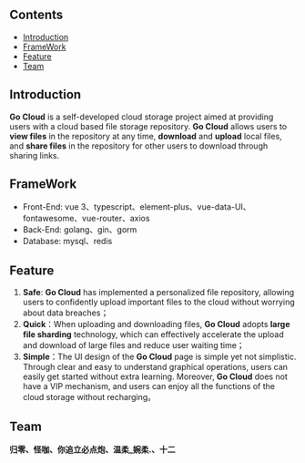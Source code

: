 ## Contents

- [Introduction](#introduction)
- [FrameWork](#framework)
- [Feature](#feature)
- [Team](#team)

## Introduction

**Go Cloud** is a self-developed cloud storage project aimed at providing users with a cloud based file storage repository. **Go Cloud** allows users to **view files** in the repository at any time, **download** and **upload** local files, and **share files** in the repository for other users to download through sharing links.

## FrameWork

- Front-End: vue 3、typescript、element-plus、vue-data-UI、fontawesome、vue-router、axios
- Back-End: golang、gin、gorm
- Database: mysql、redis

## Feature

1. **Safe**: **Go Cloud** has implemented a personalized file repository, allowing users to confidently upload important files to the cloud without worrying about data breaches；
2. **Quick**：When uploading and downloading files, **Go Cloud** adopts **large file sharding** technology, which can effectively accelerate the upload and download of large files and reduce user waiting time；
3. **Simple**：The UI design of the **Go Cloud** page is simple yet not simplistic. Through clear and easy to understand graphical operations, users can easily get started without extra learning. Moreover, **Go Cloud** does not have a VIP mechanism, and users can enjoy all the functions of the cloud storage without recharging。

## Team

**归零、怪咖、你追立必点炮、温柔\_婉柔.、十二**
